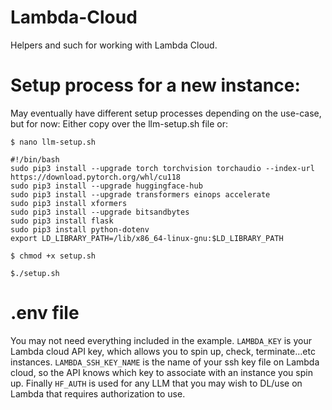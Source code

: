 # Lambda-Cloud
Helpers and such for working with Lambda Cloud.

# Setup process for a new instance:
May eventually have different setup processes depending on the use-case, but for now:
Either copy over the llm-setup.sh file or:

`$ nano llm-setup.sh`

```
#!/bin/bash
sudo pip3 install --upgrade torch torchvision torchaudio --index-url https://download.pytorch.org/whl/cu118
sudo pip3 install --upgrade huggingface-hub
sudo pip3 install --upgrade transformers einops accelerate
sudo pip3 install xformers
sudo pip3 install --upgrade bitsandbytes
sudo pip3 install flask
sudo pip3 install python-dotenv
export LD_LIBRARY_PATH=/lib/x86_64-linux-gnu:$LD_LIBRARY_PATH
```

`$ chmod +x setup.sh`


`$./setup.sh`

# .env file

You may not need everything included in the example. `LAMBDA_KEY` is your Lambda cloud API key, which allows you to spin up, check, terminate...etc instances. `LAMBDA_SSH_KEY_NAME` is the name of your ssh key file on Lambda cloud, so the API knows which key to associate with an instance you spin up. Finally `HF_AUTH` is used for any LLM that you may wish to DL/use on Lambda that requires authorization to use. 

